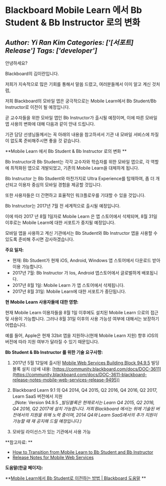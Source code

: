 # Blackboard Mobile Learn 에서 Bb Student &amp; Bb Instructor 로의 변화
*Author: Yi Ran Kim*
*Categories: ['[서포트] Release']*
*Tags: ['developer']*
---
안녕하세요?

Blackboard의 김이란입니다.

저희가 지속적으로 많은 기회를 통해서 말씀 드렸고, 여러분들께서 이미 알고 계신 것처럼,

저희 Blackboard의 모바일 앱은 궁극적으로는 Mobile Learn에서 Bb Student/Bb Instructor로 이전이 될
예정입니다.

곧 교수자들을 위한 모바일 앱인 Bb Instructor가 출시될 예정이며, 이에 따른 모바일 앱 사용의 변화에 대해 다음과 같이 안내
드립니다.

기관 담당 선생님들께서는 꼭 아래의 내용을 참고하셔서 기관 내 모바일 서비스에 차질이 없도록 준비해주시면 좋을 것 같습니다.

**Mobile Learn 에서 Bb Student & Bb Instructor 로의 변화 **

Bb Instructor과 Bb Student는 각각 교수자와 학습자를 위한 모바일 앱으로, 각 역할에 최적화된 앱으로 개발되었고, 기존의
Mobile Learn을 대체하게 됩니다.

Bb Instructor 는 Bb Student와 마찬가지로 Ultra Experience를 탑재하여, 좀 더 개선되고 이용자 중심의 모바일
경험을 제공할 것입니다.

또한 사용자들은 더 간편하고 효율적인 워크플로우를 기대할 수 있을 것입니다.

Bb Instructor는 2017년 7월 전 세계적으로 출시될 예정입니다.

이에 따라 2017 년 8월 1일자로 Mobile Learn 은 앱 스토어에서 삭제되며, 8월 31일 이후로는 Mobile Learn에 대한
서포트가 중지될 예정입니다.

모바일 앱을 사용하고 계신 기관에서는 Bb Student와 Bb Instructor 앱을 사용할 수 있도록 준비해 주시면 감사하겠습니다.

**주요 일자:**

  * 현재: Bb Student가 현재 iOS, Android, Windows 앱 스토어에서 다운로드 받아 이용 가능합니다. 
  * 2017년 7월: Bb Instructor 가 Ios, Android 앱스토어에서 글로벌하게 배포됩니다.
  * 2017년 8월 1일: Mobile Learn 가 앱 스토어에서 삭제됩니다. 
  * 2017년 8월 31일: Mobile Learn에 대한 서포트가 중단됩니다. 

**현 Mobile Learn 사용자들에 대한 영향:**

현재 Mobile Learn 이용자들을 8월 1일 이후에도 설치된 Mobile Learn 으로의 접근 및 사용이 가능합니다. 그러나 8월
31일 이후의 사용 가능성 여부에 대해서는 보장하기 어렵습니다.

예를 들어, Apple은 현재 32bit 앱을 지원하나(현재 Mobile Learn 지원) 향후 iOS의 버전에 따라 지원 여부가 달라질 수
있기 때문입니다.

**Bb Student & Bb Instructor 를 위한 기술 요구사항:**

  1. 2017년 5월 12일에 출시된 [Mobile Web Services Building Block 94.9.5](https://help.blackboard.com/Learn/Administrator/Hosting/Release_Notes/Release_Notes_for_Building_Blocks/Release_Notes_for_Mobile_Web_Services) 빌딩블록 설치 (상세 내용: [https://community.blackboard.com/docs/DOC-3611](https://community.blackboard.com/docs/DOC-3611-blackboard-release-notes-mobile-web-services-release-9495))
  2. Blackboard Learn 9.1 의 Q4 2014, Q4 2015, Q2 2016, Q4 2016, Q2 2017, Learn SaaS 버전에서 지원   
_(Note: Version 94.9.5 __빌딩블록은 현재로서는 Learn Q4 2015, Q2 2016, Q4 2016, Q2 2017에
설치 가능합니다. 저희 Blackboard 에서는 위에 기술된 버전에서의 지원을 위해 노력 중이며, 2014 Q4와 Learn SaaS에서의
추가 지원이 가능할 때 재 공지해 드릴 예정입니다.)_

  3. 모바일 라이선스가 있는 기관에서 사용 가능 

**참고자료: **

  * [How to Transition from Mobile Learn to Bb Student and Bb Instructor](https://help.blackboard.com/Bb_Student/Administrator/How_to_Transition_from_Mobile_Learn_to_Bb_Student_and_Bb_Instructor)
  * [Release Notes for Mobile Web Services](https://help.blackboard.com/Learn/Administrator/Hosting/Release_Notes/Release_Notes_for_Building_Blocks/Release_Notes_for_Mobile_Web_Services)

**도움말(한글 페이지):**

**[Mobile Learn에서 Bb Student로 이전하는 방법 | Blackboard 도움말](https://help.blackboard.com/ko-kr/Bb_Student/Administrator/How_to_Transition_from_Mobile_Learn_to_Bb_Student_and_Bb_Instructor) **


